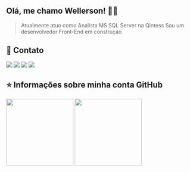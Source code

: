 ## Olá, me chamo <strong>Wellerson!</strong> 👨‍💻

> Atualmente atuo como Analista MS SQL Server na Qintess 
> Sou um desenvolvedor Front-End em construção

## 💬 Contato

<div>
  <a href="https://wa.link/ysm75j" target="_blank"><img src="https://img.shields.io/badge/WhatsApp-25D366?style=for-the-badge&logo=whatsapp&logoColor=white"/></a>
  <a href="https://www.linkedin.com/in/welllopes/" target="_blank"><img src="https://img.shields.io/badge/LinkedIn-0077B5?style=for-the-badge&logo=linkedin&logoColor=white"/></a>
  <a href="https://discord.com/users/700391565729726554" target="_blank"><img src="https://img.shields.io/badge/Discord-7289DA?style=for-the-badge&logo=discord&logoColor=white"/></a>
  <a href="https://welllopes.github.io/website/" target="_blank"><img src="https://img.shields.io/badge/website-000000?style=for-the-badge&logo=About.me&logoColor=white"/></a>
</div>

## ⭐ Informações sobre minha conta GitHub
<div>
  <img height="180em" src="https://github-readme-stats.vercel.app/api?username=welllopes&show_icons=true&theme=nord"/>
  <img height="180em" src="https://github-readme-stats.vercel.app/api/top-langs/?username=welllopes&layout=compact&langs_count=6&theme=nord"/>
</div>
